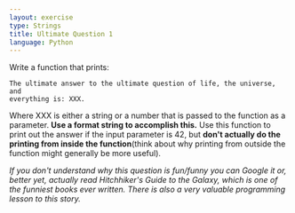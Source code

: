 ```yaml
---
layout: exercise 
type: Strings
title: Ultimate Question 1
language: Python
---
```


Write a function that prints:

```
The ultimate answer to the ultimate question of life, the universe, and
everything is: XXX.
```

Where XXX is either a string or a number that is passed to the function
as a parameter. **Use a format string to accomplish this.** Use this
function to print out the answer if the input parameter is 42, but
**don't actually do the printing from inside the function**(think about
why printing from outside the function might generally be more useful).

*If you don't understand why this question is fun/funny you can Google
it or, better yet, actually read Hitchhiker's Guide to the Galaxy, which
is one of the funniest books ever written. There is also a very valuable
programming lesson to this story.*

